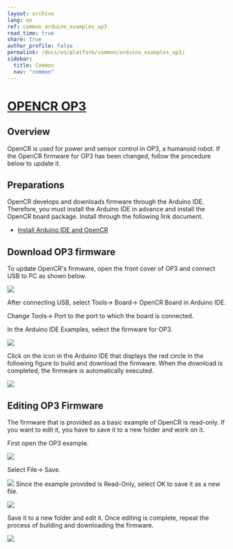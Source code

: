 ```yaml
---
layout: archive
lang: en
ref: common_arduino_examples_op3
read_time: true
share: true
author_profile: false
permalink: /docs/en/platform/common/arduino_examples_op3/
sidebar:
  title: Common
  nav: "common"
---
```


# [OPENCR OP3](#opencr-op3)

## Overview
OpenCR is used for power and sensor control in OP3, a humanoid robot. If the OpenCR firmware for OP3 has been changed, follow the procedure below to update it.

## Preparations
OpenCR develops and downloads firmware through the Arduino IDE. Therefore, you must install the Arduino IDE in advance and install the OpenCR board package. Install through the following link document.

*  [Install Arduino IDE and OpenCR]


## Download OP3 firmware
To update OpenCR's firmware, open the front cover of OP3 and connect USB to PC as shown below.


![](/assets/images/platform/op3/op3_opencr_01.png)

After connecting USB, select Tools-> Board-> OpenCR Board in Arduino IDE.

Change Tools-> Port to the port to which the board is connected.

In the Arduino IDE Examples, select the firmware for OP3.


![](/assets/images/platform/op3/op3_opencr_02.png)

Click on the icon in the Arduino IDE that displays the red circle in the following figure to build and download the firmware. When the download is completed, the firmware is automatically executed.

![](/assets/images/platform/op3/op3_opencr_03.png)

## Editing OP3 Firmware
The firmware that is provided as a basic example of OpenCR is read-only. If you want to edit it, you have to save it to a new folder and work on it.

First open the OP3 example.

![](/assets/images/platform/op3/op3_opencr_02.png)

Select File-> Save.


![](/assets/images/platform/op3/op3_opencr_04.png)
Since the example provided is Read-Only, select OK to save it as a new file.


![](/assets/images/platform/op3/op3_opencr_05.png)

Save it to a new folder and edit it. Once editing is complete, repeat the process of building and downloading the firmware.

![](/assets/images/platform/op3/op3_opencr_06.png)

[Install Arduino IDE and OpenCR]: /docs/en/platform/common/arduino_setup_linux/#arduino-setup-linux

